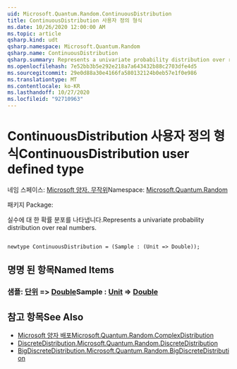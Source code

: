 ```yaml
---
uid: Microsoft.Quantum.Random.ContinuousDistribution
title: ContinuousDistribution 사용자 정의 형식
ms.date: 10/26/2020 12:00:00 AM
ms.topic: article
qsharp.kind: udt
qsharp.namespace: Microsoft.Quantum.Random
qsharp.name: ContinuousDistribution
qsharp.summary: Represents a univariate probability distribution over real numbers.
ms.openlocfilehash: 7e52bb3b5e292e218a7a643432b88c2703dfe4d5
ms.sourcegitcommit: 29e0d88a30e4166fa580132124b0eb57e1f0e986
ms.translationtype: MT
ms.contentlocale: ko-KR
ms.lasthandoff: 10/27/2020
ms.locfileid: "92710963"
---
```

# <a name="continuousdistribution-user-defined-type"></a><span data-ttu-id="f0507-102">ContinuousDistribution 사용자 정의 형식</span><span class="sxs-lookup"><span data-stu-id="f0507-102">ContinuousDistribution user defined type</span></span>

<span data-ttu-id="f0507-103">네임 스페이스: [Microsoft 양자. 무작위](xref:Microsoft.Quantum.Random)</span><span class="sxs-lookup"><span data-stu-id="f0507-103">Namespace: [Microsoft.Quantum.Random](xref:Microsoft.Quantum.Random)</span></span>

<span data-ttu-id="f0507-104">패키지 [](https://nuget.org/packages/)</span><span class="sxs-lookup"><span data-stu-id="f0507-104">Package: [](https://nuget.org/packages/)</span></span>


<span data-ttu-id="f0507-105">실수에 대 한 확률 분포를 나타냅니다.</span><span class="sxs-lookup"><span data-stu-id="f0507-105">Represents a univariate probability distribution over real numbers.</span></span>

```qsharp

newtype ContinuousDistribution = (Sample : (Unit => Double));
```



## <a name="named-items"></a><span data-ttu-id="f0507-106">명명 된 항목</span><span class="sxs-lookup"><span data-stu-id="f0507-106">Named Items</span></span>

### <a name="sample--unit--double"></a><span data-ttu-id="f0507-107">샘플: [단위](xref:microsoft.quantum.lang-ref.unit) => [Double](xref:microsoft.quantum.lang-ref.double)</span><span class="sxs-lookup"><span data-stu-id="f0507-107">Sample : [Unit](xref:microsoft.quantum.lang-ref.unit) => [Double](xref:microsoft.quantum.lang-ref.double)</span></span> 



## <a name="see-also"></a><span data-ttu-id="f0507-108">참고 항목</span><span class="sxs-lookup"><span data-stu-id="f0507-108">See Also</span></span>

- [<span data-ttu-id="f0507-109">Microsoft 양자 배포</span><span class="sxs-lookup"><span data-stu-id="f0507-109">Microsoft.Quantum.Random.ComplexDistribution</span></span>](xref:Microsoft.Quantum.Random.ComplexDistribution)
- [<span data-ttu-id="f0507-110">DiscreteDistribution.</span><span class="sxs-lookup"><span data-stu-id="f0507-110">Microsoft.Quantum.Random.DiscreteDistribution</span></span>](xref:Microsoft.Quantum.Random.DiscreteDistribution)
- [<span data-ttu-id="f0507-111">BigDiscreteDistribution.</span><span class="sxs-lookup"><span data-stu-id="f0507-111">Microsoft.Quantum.Random.BigDiscreteDistribution</span></span>](xref:Microsoft.Quantum.Random.BigDiscreteDistribution)